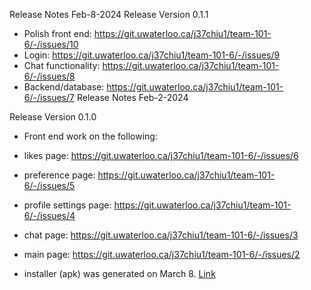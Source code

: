 Release Notes Feb-8-2024
Release Version 0.1.1


- Polish front end: https://git.uwaterloo.ca/j37chiu1/team-101-6/-/issues/10
- Login: https://git.uwaterloo.ca/j37chiu1/team-101-6/-/issues/9
- Chat functionality: https://git.uwaterloo.ca/j37chiu1/team-101-6/-/issues/8
- Backend/database: https://git.uwaterloo.ca/j37chiu1/team-101-6/-/issues/7
Release Notes Feb-2-2024

Release Version 0.1.0

- Front end work on the following:
- likes page: https://git.uwaterloo.ca/j37chiu1/team-101-6/-/issues/6
- preference page: https://git.uwaterloo.ca/j37chiu1/team-101-6/-/issues/5
- profile settings page: https://git.uwaterloo.ca/j37chiu1/team-101-6/-/issues/4
- chat page: https://git.uwaterloo.ca/j37chiu1/team-101-6/-/issues/3
- main page: https://git.uwaterloo.ca/j37chiu1/team-101-6/-/issues/2


- installer (apk) was generated on March 8. [Link](https://git.uwaterloo.ca/j37chiu1/team-101-6/-/blob/main/app-debug.apk)
